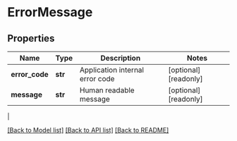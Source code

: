 # ErrorMessage

## Properties
| Name | Type | Description | Notes |
------------ | ------------- | ------------- | -------------
| **error_code** | **str** | Application internal error code | [optional] [readonly] 
**message** | **str** | Human readable message | [optional] [readonly] 
 |

[[Back to Model list]](../README.md#documentation-for-models) [[Back to API list]](../README.md#documentation-for-api-endpoints) [[Back to README]](../README.md)


